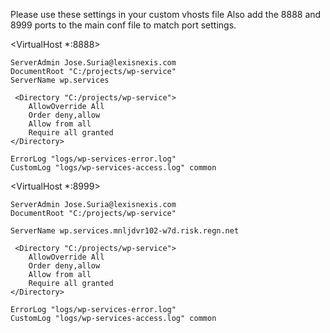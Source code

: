 


Please use these settings in your custom vhosts file
Also add the 8888 and 8999 ports to the main conf
file to match port settings.

<VirtualHost *:8888>

    ServerAdmin Jose.Suria@lexisnexis.com
    DocumentRoot "C:/projects/wp-service"
    ServerName wp.services
    
     <Directory "C:/projects/wp-service">
        AllowOverride All
        Order deny,allow
        Allow from all
        Require all granted
    </Directory>
    
    ErrorLog "logs/wp-services-error.log"
    CustomLog "logs/wp-services-access.log" common
</VirtualHost>

<VirtualHost *:8999>

    ServerAdmin Jose.Suria@lexisnexis.com
    DocumentRoot "C:/projects/wp-service"

    ServerName wp.services.mnljdvr102-w7d.risk.regn.net    
    
     <Directory "C:/projects/wp-service">
        AllowOverride All
        Order deny,allow
        Allow from all
        Require all granted
    </Directory>
    
    ErrorLog "logs/wp-services-error.log"
    CustomLog "logs/wp-services-access.log" common
</VirtualHost>
